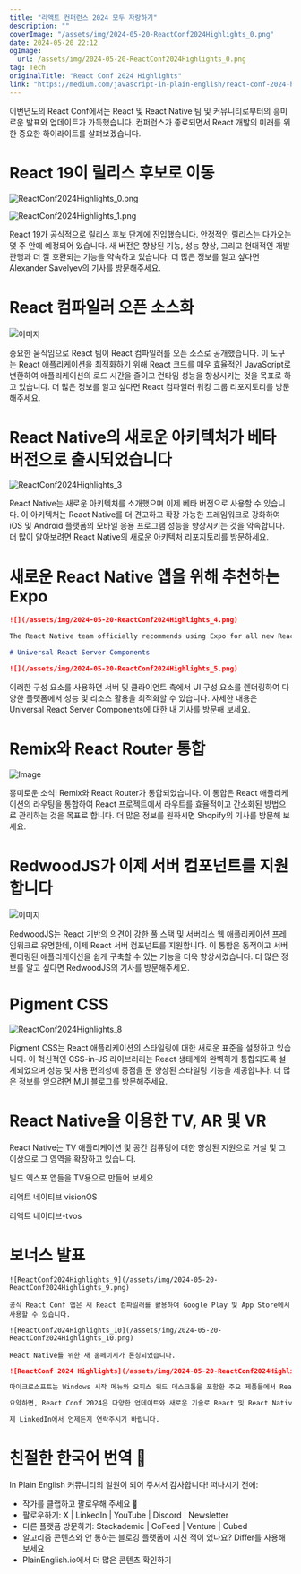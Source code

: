 ```yaml
---
title: "리액트 컨퍼런스 2024 모두 자랑하기"
description: ""
coverImage: "/assets/img/2024-05-20-ReactConf2024Highlights_0.png"
date: 2024-05-20 22:12
ogImage: 
  url: /assets/img/2024-05-20-ReactConf2024Highlights_0.png
tag: Tech
originalTitle: "React Conf 2024 Highlights"
link: "https://medium.com/javascript-in-plain-english/react-conf-2024-highlights-b7cc29fb5109"
---
```



이번년도의 React Conf에서는 React 및 React Native 팀 및 커뮤니티로부터의 흥미로운 발표와 업데이트가 가득했습니다. 컨퍼런스가 종료되면서 React 개발의 미래를 위한 중요한 하이라이트를 살펴보겠습니다.

# React 19이 릴리스 후보로 이동

![ReactConf2024Highlights_0.png](/assets/img/2024-05-20-ReactConf2024Highlights_0.png)

![ReactConf2024Highlights_1.png](/assets/img/2024-05-20-ReactConf2024Highlights_1.png)

<div class="content-ad"></div>

React 19가 공식적으로 릴리스 후보 단계에 진입했습니다. 안정적인 릴리스는 다가오는 몇 주 안에 예정되어 있습니다. 새 버전은 향상된 기능, 성능 향상, 그리고 현대적인 개발 관행과 더 잘 호환되는 기능을 약속하고 있습니다. 더 많은 정보를 알고 싶다면 Alexander Savelyev의 기사를 방문해주세요.

# React 컴파일러 오픈 소스화

![이미지](/assets/img/2024-05-20-ReactConf2024Highlights_2.png)

중요한 움직임으로 React 팀이 React 컴파일러를 오픈 소스로 공개했습니다. 이 도구는 React 애플리케이션을 최적화하기 위해 React 코드를 매우 효율적인 JavaScript로 변환하여 애플리케이션의 로드 시간을 줄이고 런타임 성능을 향상시키는 것을 목표로 하고 있습니다. 더 많은 정보를 알고 싶다면 React 컴파일러 워킹 그룹 리포지토리를 방문해주세요.

<div class="content-ad"></div>

# React Native의 새로운 아키텍처가 베타 버전으로 출시되었습니다

![ReactConf2024Highlights_3](/assets/img/2024-05-20-ReactConf2024Highlights_3.png)

React Native는 새로운 아키텍처를 소개했으며 이제 베타 버전으로 사용할 수 있습니다. 이 아키텍처는 React Native를 더 견고하고 확장 가능한 프레임워크로 강화하여 iOS 및 Android 플랫폼의 모바일 응용 프로그램 성능을 향상시키는 것을 약속합니다. 더 많이 알아보려면 React Native의 새로운 아키텍처 리포지토리를 방문하세요.

# 새로운 React Native 앱을 위해 추천하는 Expo

<div class="content-ad"></div>

```markdown
![](/assets/img/2024-05-20-ReactConf2024Highlights_4.png)

The React Native team officially recommends using Expo for all new React Native applications. Expo provides a comprehensive set of tools and services that streamline the development process, making it easier to build, deploy, and quickly iterate on React Native apps. Explore the React Native website to learn more.

# Universal React Server Components

![](/assets/img/2024-05-20-ReactConf2024Highlights_5.png)
```

<div class="content-ad"></div>

이러한 구성 요소를 사용하면 서버 및 클라이언트 측에서 UI 구성 요소를 렌더링하여 다양한 플랫폼에서 성능 및 리소스 활용을 최적화할 수 있습니다. 자세한 내용은 Universal React Server Components에 대한 내 기사를 방문해 보세요.

# Remix와 React Router 통합

![Image](/assets/img/2024-05-20-ReactConf2024Highlights_6.png)

흥미로운 소식! Remix와 React Router가 통합되었습니다. 이 통합은 React 애플리케이션의 라우팅을 통합하여 React 프로젝트에서 라우트를 효율적이고 간소화된 방법으로 관리하는 것을 목표로 합니다. 더 많은 정보를 원하시면 Shopify의 기사를 방문해 보세요.

<div class="content-ad"></div>

# RedwoodJS가 이제 서버 컴포넌트를 지원합니다

![이미지](/assets/img/2024-05-20-ReactConf2024Highlights_7.png)

RedwoodJS는 React 기반의 의견이 강한 풀 스택 및 서버리스 웹 애플리케이션 프레임워크로 유명한데, 이제 React 서버 컴포넌트를 지원합니다. 이 통합은 동적이고 서버 렌더링된 애플리케이션을 쉽게 구축할 수 있는 기능을 더욱 향상시켰습니다. 더 많은 정보를 알고 싶다면 RedwoodJS의 기사를 방문해주세요.

# Pigment CSS

<div class="content-ad"></div>

![ReactConf2024Highlights_8](/assets/img/2024-05-20-ReactConf2024Highlights_8.png)

Pigment CSS는 React 애플리케이션의 스타일링에 대한 새로운 표준을 설정하고 있습니다. 이 혁신적인 CSS-in-JS 라이브러리는 React 생태계와 완벽하게 통합되도록 설계되었으며 성능 및 사용 편의성에 중점을 둔 향상된 스타일링 기능을 제공합니다. 더 많은 정보를 얻으려면 MUI 블로그를 방문해주세요.

# React Native을 이용한 TV, AR 및 VR

React Native는 TV 애플리케이션 및 공간 컴퓨팅에 대한 향상된 지원으로 거실 및 그 이상으로 그 영역을 확장하고 있습니다.

<div class="content-ad"></div>

빌드 엑스포 앱들을 TV용으로 만들어 보세요 

리액트 네이티브 visionOS

리액트 네이티브-tvos

# 보너스 발표

<div class="content-ad"></div>

```
![ReactConf2024Highlights_9](/assets/img/2024-05-20-ReactConf2024Highlights_9.png)

공식 React Conf 앱은 새 React 컴파일러를 활용하여 Google Play 및 App Store에서 사용할 수 있습니다.

![ReactConf2024Highlights_10](/assets/img/2024-05-20-ReactConf2024Highlights_10.png)

React Native를 위한 새 홈페이지가 론칭되었습니다.
```

<div class="content-ad"></div>

```markdown
![ReactConf 2024 Highlights](/assets/img/2024-05-20-ReactConf2024Highlights_11.png)

마이크로소프트는 Windows 시작 메뉴와 오피스 워드 데스크톱을 포함한 주요 제품들에서 React Native를 광범위하게 활용하고 있습니다. 이를 통해 크로스 플랫폼 기능을 활용하여 사용자 경험을 향상시키고 소프트웨어 스위트 전반에 걸쳐 개발을 간소화하고 있습니다.

요약하면, React Conf 2024은 다양한 업데이트와 새로운 기술로 React 및 React Native의 미래에 동적인 방향을 제시했습니다. 생방송 이벤트를 놓친 분들이나 세션을 다시 보고 싶은 분들은 녹화된 컨퍼런스를 시청하여 이 영향력 있는 이벤트에서 공유된 본질과 통찰력을 완전히 경험해보세요.

제 LinkedIn에서 언제든지 연락주시기 바랍니다.
```

<div class="content-ad"></div>

# 친절한 한국어 번역 🚀

In Plain English 커뮤니티의 일원이 되어 주셔서 감사합니다! 떠나시기 전에:

- 작가를 클랩하고 팔로우해 주세요 👏
- 팔로우하기: X | LinkedIn | YouTube | Discord | Newsletter
- 다른 플랫폼 방문하기: Stackademic | CoFeed | Venture | Cubed
- 알고리즘 콘텐츠와 안 통하는 블로깅 플랫폼에 지친 적이 있나요? Differ를 사용해보세요
- PlainEnglish.io에서 더 많은 콘텐츠 확인하기